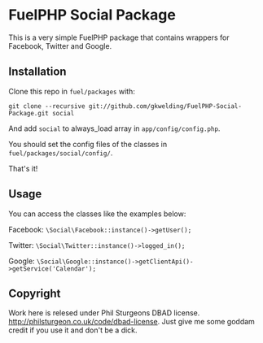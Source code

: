 FuelPHP Social Package
======================

This is a very simple FuelPHP package that contains wrappers for Facebook, Twitter and Google.


Installation
------------

Clone this repo in `fuel/packages` with:

`git clone --recursive git://github.com/gkwelding/FuelPHP-Social-Package.git social`

And add `social` to always_load array in `app/config/config.php`.

You should set the config files of the classes in  `fuel/packages/social/config/`.

That's it!


Usage
-----

You can access the classes like the examples below:

Facebook: `\Social\Facebook::instance()->getUser();`

Twitter: `\Social\Twitter::instance()->logged_in();`

Google: `\Social\Google::instance()->getClientApi()->getService('Calendar');`


Copyright
----------

Work here is relesed under Phil Sturgeons DBAD license. http://philsturgeon.co.uk/code/dbad-license. Just give me some goddam credit if you use it and don't be a dick.